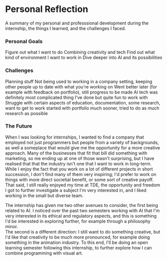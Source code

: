 # Personal Reflection
A summary of my personal and professsional development during the internship, the things I learned, and the challenges I faced. 

### Personal Goals
Figure out what I want to do
Combining creativity and tech
Find out what kind of environment I want to work in
Dive deeper into AI and its possibilities

### Challenges
Planning stuff
Not being used to working in a company setting, keeping other people up to date with what you're working on
Went better later (for example with feedback on portfolio), still progress to be made
AI tech was definitely most complicated thing I've done but quite fun to work with
Struggle with certain aspects of education, documentation, some research, want to get to work
  started with portfolio much sooner, tried to do as much research as possible

### The Future
When I was looking for internships, I wanted to find a company that employed not just programmers but people from a variety of backgrounds, as well a someplace that would give me the opportunity for a more creative approach. Many of the businesses that fit that bill did something with marketing, so me ending up at one of those wasn't surprising, but I have realised that that the industry isn't one that I want to work in long-term.
While I enjoy the fact that you work on a lot of different projects in short succession, I don't find many of them very inspiring; I'd prefer to work on things with more direct societial benefit, or some sort of creative payoff.  
That said, I still really enjoyed my time at TDE, the opportunity and freedom I got to further investigate a subject I'm very interested in, and I liked working in the small but diverse team.

The internship has given me two other avenues to consider, the first being related to AI. I noticed over the past two semesters working with  AI that I'm very interested in its ethical and regulatory aspects, and this is something I'd be interested in exploring further, for example through a philosophy minor.  
The second is a different direction: I still want to do something creative, but I'd like that creativity to be much more pronounced, for example doing something in the animation industry. To this end, I'll be doing an open learning semester following this internship, to further explore how I can combine programming with visual art.
